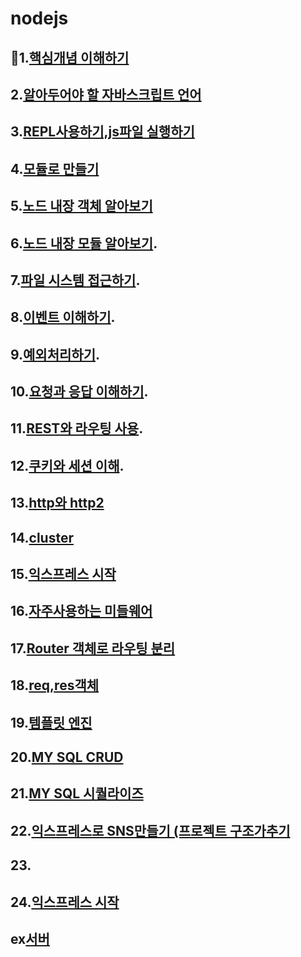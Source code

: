 # nodejs
💯1.[핵심개념 이해하기](https://github.com/kyunghyunHan/nodejs/blob/3266156d99720bd5f8cdefafc75a7c03a73135f8/nodestart.js)   
--
2.[알아두어야 할 자바스크립트 언어]()
--
3.[REPL사용하기,js파일 실행하기](https://github.com/kyunghyunHan/nodejs/blob/3266156d99720bd5f8cdefafc75a7c03a73135f8/replstart.js)
--   
4.[모듈로 만들기](https://github.com/kyunghyunHan/nodejs/blob/6aa94d7348c0f600ee3c989bba67178be47e4da9/module.js)   
--   
5.[노드 내장 객체 알아보기](https://github.com/kyunghyunHan/nodejs/blob/9328ffae0a70b5533c6e9451fba169c91e642558/nodeobject.js)   
--   
6.[노드 내장 모듈 알아보기](https://github.com/kyunghyunHan/nodejs/blob/9328ffae0a70b5533c6e9451fba169c91e642558/nodemodule.js).  
--
7.[파일 시스템 접근하기](https://github.com/kyunghyunHan/nodejs/blob/6015bb04cd2930cfa47bd3331b1a59a8c59b1f02/filesystem.js).  
--
8.[이벤트 이해하기](https://github.com/kyunghyunHan/nodejs/blob/91faab0ddd20fd349ca950e26ab0510c5071ba5b/event.js).  
--
9.[예외처리하기](https://github.com/kyunghyunHan/nodejs/blob/9eeba884f89f002941d93d516b3274dd4e914023/error1.js).  
--
10.[요청과 응답 이해하기](https://github.com/kyunghyunHan/nodejs/blob/5336c2d9249a40bfb9d584626951b10c25fb590b/http.js).  
--
11.[REST와 라우팅 사용](https://github.com/kyunghyunHan/nodejs/blob/edca99a504526788356d971ec9d2d5379d1c689c/rest.js).  
--
12.[쿠키와 세션 이해](https://github.com/kyunghyunHan/nodejs/blob/8c6037a77f5736c53f90aff8125130dcf595a89a/cookie.js).  
--
13.[http와 http2](https://github.com/kyunghyunHan/nodejs/blob/8c6037a77f5736c53f90aff8125130dcf595a89a/http2.js)
--
14.[cluster](https://github.com/kyunghyunHan/nodejs/blob/8c6037a77f5736c53f90aff8125130dcf595a89a/cluster.js)
--
15.[익스프레스 시작](https://github.com/kyunghyunHan/nodejs/blob/a5d4728a822836315a3fdc68cae6a5fbf45334b8/express.js)
--
16.[자주사용하는 미들웨어](https://github.com/kyunghyunHan/nodejs/blob/c9c634d2b47ecd1536b81308be509941f83108c0/middle.js)
--
17.[Router 객체로 라우팅 분리](https://github.com/kyunghyunHan/nodejs/blob/c9c634d2b47ecd1536b81308be509941f83108c0/router.js)
--
18.[req,res객체 ]()
--
19.[템플릿 엔진]()
--
20.[MY SQL CRUD]()
--
21.[MY SQL 시퀄라이즈]()
--
22.[익스프레스로 SNS만들기 (프로젝트 구조가추기]()
--
23.[]()
--
24.[익스프레스 시작]()
--
ex[서버]()
--
